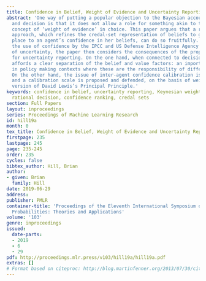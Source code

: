 ```yaml
---
title: Confidence in Belief, Weight of Evidence and Uncertainty Reporting
abstract: 'One way of putting a popular objection to the Bayesian account of belief
  and decision is that it does not allow a role for something akin to the Keynesian
  concept of ‘weight of evidence’ in choice. This paper argues that a recently-defended
  approach, which refines the credal-set representation of beliefs to give pride of
  place to an agent’s confidence in her beliefs, can do so fruitfully. Motivated by
  the use of confidence by the IPCC and US Defense Intelligence Agency in their assessments
  of uncertainty, the paper then considers the consequences of the proposed approach
  for uncertainty reporting. On the one hand, when connected to decision, the model
  affords a clear separation of the belief and value factors: an important quality
  in policy making contexts where these are the responsibility of different actors.
  On the other hand, the issue of inter-agent confidence calibration is discussed,
  and a calibration scale is proposed and defended, on the basis of weight-of-evidence
  version of David Lewis’s Principal Principle.'
keywords: confidence in belief, uncertainty reporting, Keynesian weight of evidence,
  rational decision, confidence ranking, credal sets
section: Full Papers
layout: inproceedings
series: Proceedings of Machine Learning Research
id: hill19a
month: 0
tex_title: Confidence in Belief, Weight of Evidence and Uncertainty Reporting
firstpage: 235
lastpage: 245
page: 235-245
order: 235
cycles: false
bibtex_author: Hill, Brian
author:
- given: Brian
  family: Hill
date: 2019-06-29
address: 
publisher: PMLR
container-title: 'Proceedings of the Eleventh International Symposium on Imprecise
  Probabilities: Theories and Applications'
volume: '103'
genre: inproceedings
issued:
  date-parts:
  - 2019
  - 6
  - 29
pdf: http://proceedings.mlr.press/v103/hill19a/hill19a.pdf
extras: []
# Format based on citeproc: http://blog.martinfenner.org/2013/07/30/citeproc-yaml-for-bibliographies/
---
```

